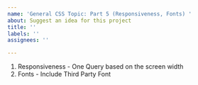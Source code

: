 ```yaml
---
name: 'General CSS Topic: Part 5 (Responsiveness, Fonts) '
about: Suggest an idea for this project
title: ''
labels: ''
assignees: ''

---
```


1. Responsiveness - One Query based on the screen width
2. Fonts - Include Third Party Font
